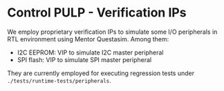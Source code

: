 # Control PULP - Verification IPs

We employ proprietary verification IPs to simulate some I/O peripherals in RTL
environment using Mentor Questasim. Among them:

- I2C EEPROM: VIP to simulate I2C master peripheral
- SPI flash: VIP to simulate SPI master peripheral

They are currently employed for executing regression tests under `./tests/runtime-tests/peripherals`.
